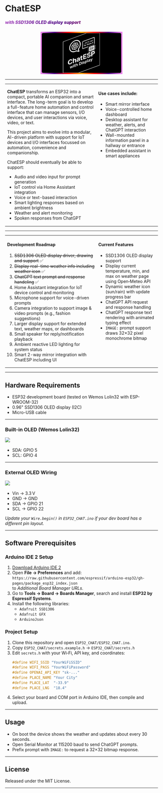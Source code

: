 # ChatESP
<h5 align="left" class="rainbow">with SSD1306 OLED display support</h6> 

<p align="center">
  <img src="chatESP-github-logo.png" width="52%" alt="ChatESP logo" class="border-rainbow">
</p>

<style>
@keyframes rainbow-text {
  0% { background-position: 0% 50%; }
  33% { background-position: 33% 75%; }
  66% { background-position: 66% 75%; }
  99% { background-position: 99% 50%; }
}
.rainbow {
  font-weight: 760;
  background: linear-gradient(90deg, violet, indigo, red, orange, red, indigo, violet);
  background-size: 400% 100%;
  -webkit-background-clip: text;
  color: transparent;
  animation: rainbow-text 21s linear infinite;
}
.border-rainbow {
  border: 4px solid;
  border-image: linear-gradient(90deg, violet, indigo, red, orange, red, indigo, violet) 2;
  border-radius: 8px;
}
</style>

---


<table>
  <tr>
    <td style="vertical-align:top; width:60%">

**ChatESP** transforms an ESP32 into a compact, portable AI companion and smart interface. The long-term goal is to develop a full-feature home automation and control interface that can manage sensors, I/O devices, and user interactions via voice, video, or text.

This project aims to evolve into a modular, AI-driven platform with support for IoT devices and I/O interfaces focussed on automation, convenience and companionship.

ChatESP should eventually be able to support:

- Audio and video input for prompt generation  
- IoT control via Home Assistant integration  
- Voice or text-based interaction  
- Smart lighting responses based on ambient brightness  
- Weather and alert monitoring  
- Spoken responses from ChatGPT  

</td>
    <td style="vertical-align:top; padding-left:1%; width:40%">

<h4>Use cases include:</h4>

- Smart mirror interface  
- Voice-controlled home dashboard  
- Desktop assistant for weather, alerts, and ChatGPT interaction  
- Wall-mounted information panel in a hallway or entrance  
- Embedded assistant in smart appliances  

</td>
  </tr>
</table>


---

<table>
  <tr>
    <td style="vertical-align:top; width:60%">

#### Development Roadmap

1. ~~SSD1306 OLED display driver, drawing and support~~ ✅  
2. ~~Display real-time weather info including weather icon~~ ✅  
3. ~~ChatGPT text prompt and response handeling~~ ✅  
4. Home Assistant integration for IoT device control and monitoring  
5. Microphone support for voice-driven prompts  
6. Camera integration to support image & video prompts (e.g., fashion suggestions)  
7. Larger display support for extended text, weather maps, or dashboards  
8. Small speaker for reply/notification playback  
9. Ambient reactive LED lighting for system status  
10. Smart 2-way mirror integration with ChatESP including UI  

</td>
    <td style="vertical-align:top; padding-left:1%; width:60%">

#### Current Features

- SSD1306 OLED display support  
- Display current temperature, min, and max on weather page using Open‑Meteo API  
- Dynamic weather icon (sun/rain) with update progress bar  
- ChatGPT API request and response handling  
- ChatGPT response text rendering with animated typing effect  
- `IMAGE:` prompt support draws 32×32 pixel monochrome bitmap  

</td>
  </tr>
</table>

---

## Hardware Requirements

- ESP32 development board (tested on Wemos Lolin32 with ESP-WROOM-32)
- 0.96" SSD1306 OLED display (I2C)
- Micro-USB cable


---

### Built-in OLED (Wemos Lolin32)

<p align="left">
  <img src="https://cdn.xingosoftware.com/elektor/images/fetch/dpr_1,w_406,h_406,c_fit/https%3A%2F%2Fwww.elektormagazine.com%2Fassets%2Fupload%2Fimages%2F26%2F20190212142631_18575---top-view.jpg" width="22%">
</p>

- SDA: GPIO 5  
- SCL: GPIO 4

---

### External OLED Wiring

<p align="left">
  <img src="https://i0.wp.com/randomnerdtutorials.com/wp-content/uploads/2019/05/ESP8266_oled_display_wiring.png?quality=100&strip=all&ssl=1" width="22%">
</p>

- Vin → 3.3 V  
- GND → GND  
- SDA → GPIO 21  
- SCL → GPIO 22

_Update your `Wire.begin()` in `ESP32_CHAT.ino` if your dev board has a different pin layout._


---

## Software Prerequisites

### Arduino IDE 2 Setup 

1. [Download Arduino IDE 2](https://www.arduino.cc/en/software)
2. Open **File → Preferences** and add:  
   `https://raw.githubusercontent.com/espressif/arduino-esp32/gh-pages/package_esp32_index.json`  
   to *Additional Board Manager URLs*.
3. Go to **Tools → Board → Boards Manager**, search and install **ESP32 by Espressif Systems**.
4. Install the following libraries:
   - `Adafruit SSD1306`
   - `Adafruit GFX`
   - `ArduinoJson`



### Project Setup

1. Clone this repository and open `ESP32_CHAT/ESP32_CHAT.ino`.
2. Copy `ESP32_CHAT/secrets.example.h` → `ESP32_CHAT/secrets.h`
3. Edit `secrets.h` with your Wi‑Fi, API key, and coordinates:
   ```cpp
   #define WIFI_SSID "YourWiFiSSID"
   #define WIFI_PASS "YourWiFiPassword"
   #define OPENAI_API_KEY "sk-..."
   #define PLACE_NAME "Your City"
   #define PLACE_LAT  "-33.9"
   #define PLACE_LNG  "18.4"
   ```
4. Select your board and COM port in Arduino IDE, then compile and upload.


---


## Usage

- On boot the device shows the weather and updates about every 30 seconds.
- Open Serial Monitor at 115200 baud to send ChatGPT prompts.
- Prefix prompt with `IMAGE:` to request a 32×32 bitmap response.


---


## License

Released under the MIT License.


---